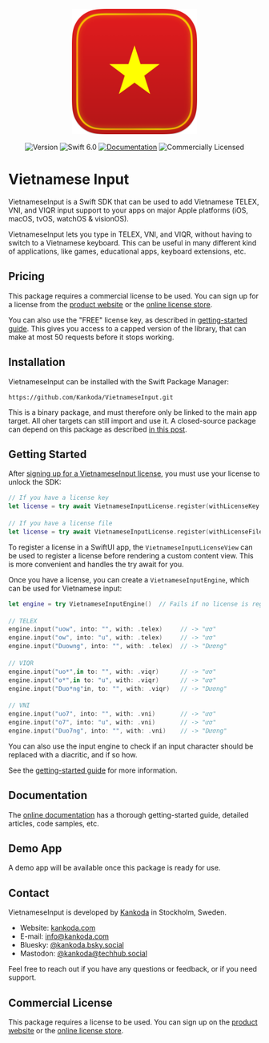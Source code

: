 <p align="center">
    <img src="Resources/Icon.png" alt="Project Icon" width="250" />
</p>

<p align="center">
    <img src="https://img.shields.io/github/v/release/Kankoda/VietnameseInput?color=forestgreen&sort=semver" alt="Version" />
    <img src="https://img.shields.io/badge/swift-6.0-orange.svg" alt="Swift 6.0" />
    <a href="https://keyboardkit.github.io/VietnameseInput"><img src="https://img.shields.io/badge/documentation-read-blue.svg" alt="Documentation" /></a>
    <img src="https://img.shields.io/badge/license-commercial-yellow.svg" alt="Commercially Licensed" />
</p>


# Vietnamese Input

VietnameseInput is a Swift SDK that can be used to add Vietnamese TELEX, VNI, and VIQR input support to your apps on major Apple platforms (iOS, macOS, tvOS, watchOS & visionOS).

VietnameseInput lets you type in TELEX, VNI, and VIQR, without having to switch to a Vietnamese keyboard. This can be useful in many different kind of applications, like games, educational apps, keyboard extensions, etc.



## Pricing

This package requires a commercial license to be used. You can sign up for a license from the [product website][Website] or the [online license store][LicenseStore].

You can also use the "FREE" license key, as described in [getting-started guide][Getting-Started]. This gives you access to a capped version of the library, that can make at most 50 requests before it stops working.



## Installation

VietnameseInput can be installed with the Swift Package Manager:

```
https://github.com/Kankoda/VietnameseInput.git
```

This is a binary package, and must therefore only be linked to the main app target. All oher targets can still import and use it. A closed-source package can depend on this package as described [in this post](https://danielsaidi.com/blog/2025/05/02/adding-dependencies-to-binary-swift-packages). 



## Getting Started

After [signing up for a VietnameseInput license](#pricing), you must use your license to unlock the SDK:

```swift
// If you have a license key
let license = try await VietnameseInputLicense.register(withLicenseKey: "your-license-key")

// If you have a license file
let license = try await VietnameseInputLicense.register(withLicenseFileIn: .module)
```

To register a license in a SwiftUI app, the ``VietnameseInputLicenseView`` can be used to register a license before rendering a custom content view. This is more convenient and handles the try await for you.

Once you have a license, you can create a ``VietnameseInputEngine``, which can be used for Vietnamese input:

```swift
let engine = try VietnameseInputEngine()  // Fails if no license is registered

// TELEX
engine.input("uow", into: "", with: .telex)     // -> "ươ"
engine.input("ow", into: "u", with: .telex)     // -> "ươ"
engine.input("Duowng", into: "", with: .telex)  // -> "Dương"

// VIQR
engine.input("uo*",in to: "", with: .viqr)      // -> "ươ"
engine.input("o*",in to: "u", with: .viqr)      // -> "ươ"
engine.input("Duo*ng"in, to: "", with: .viqr)   // -> "Dương"

// VNI
engine.input("uo7", into: "", with: .vni)       // -> "ươ"
engine.input("o7", into: "u", with: .vni)       // -> "ươ"
engine.input("Duo7ng", into: "", with: .vni)    // -> "Dương"
```

You can also use the input engine to check if an input character should be replaced with a diacritic, and if so how.

See the [getting-started guide][Getting-Started] for more information.




## Documentation

The [online documentation][Documentation] has a thorough getting-started guide, detailed articles, code samples, etc.



## Demo App

A demo app will be available once this package is ready for use.



## Contact

VietnameseInput is developed by [Kankoda][Website] in Stockholm, Sweden.

* Website: [kankoda.com][Website]
* E-mail: [info@kankoda.com][Email]
* Bluesky: [@kankoda.bsky.social][Bluesky]
* Mastodon: [@kankoda@techhub.social][Mastodon]

Feel free to reach out if you have any questions or feedback, or if you need support.



## Commercial License

This package requires a license to be used. You can sign up on the [product website][Website] or the [online license store][LicenseStore].



[Email]: mailto:info@kankoda.com
[Website]: https://kankoda.com
[Bluesky]: https://bsky.app/profile/kankoda.bsky.social
[Mastodon]: https://techhub.social/@kankoda
[Sponsors]: https://github.com/sponsors/danielsaidi

[Documentation]: https://kankoda.github.io/VietnameseInput/
[License]: https://github.com/Kankoda/VietnameseInput/blob/master/LICENSE
[LicenseStore]: https://kankoda.gumroad.com

[Getting-Started]: https://kankoda.github.io/VietnameseInput/documentation/vietnameseinput/getting-started-article
